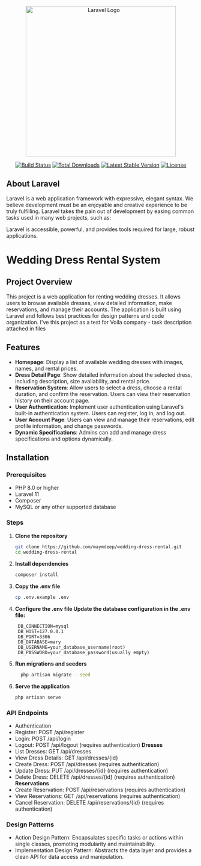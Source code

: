 <p align="center"><a href="https://laravel.com" target="_blank"><img src="https://raw.githubusercontent.com/laravel/art/master/logo-lockup/5%20SVG/2%20CMYK/1%20Full%20Color/laravel-logolockup-cmyk-red.svg" width="400" alt="Laravel Logo"></a></p>

<p align="center">
<a href="https://github.com/laravel/framework/actions"><img src="https://github.com/laravel/framework/workflows/tests/badge.svg" alt="Build Status"></a>
<a href="https://packagist.org/packages/laravel/framework"><img src="https://img.shields.io/packagist/dt/laravel/framework" alt="Total Downloads"></a>
<a href="https://packagist.org/packages/laravel/framework"><img src="https://img.shields.io/packagist/v/laravel/framework" alt="Latest Stable Version"></a>
<a href="https://packagist.org/packages/laravel/framework"><img src="https://img.shields.io/packagist/l/laravel/framework" alt="License"></a>
</p>

## About Laravel

Laravel is a web application framework with expressive, elegant syntax. We believe development must be an enjoyable and creative experience to be truly fulfilling. Laravel takes the pain out of development by easing common tasks used in many web projects, such as:

Laravel is accessible, powerful, and provides tools required for large, robust applications.

# Wedding Dress Rental System

## Project Overview
This project is a web application for renting wedding dresses. It allows users to browse available dresses, view detailed information, make reservations, and manage their accounts. The application is built using Laravel and follows best practices for design patterns and code organization.
I've this project as a test for Voila company - task description attached in files

## Features
- **Homepage**: Display a list of available wedding dresses with images, names, and rental prices.
- **Dress Detail Page**: Show detailed information about the selected dress, including description, size availability, and rental price.
- **Reservation System**: Allow users to select a dress, choose a rental duration, and confirm the reservation. Users can view their reservation history on their account page.
- **User Authentication**: Implement user authentication using Laravel's built-in authentication system. Users can register, log in, and log out.
- **User Account Page**: Users can view and manage their reservations, edit profile information, and change passwords.
- **Dynamic Specifications**: Admins can add and manage dress specifications and options dynamically.

## Installation

### Prerequisites
- PHP 8.0 or higher
- Laravel 11
- Composer
- MySQL or any other supported database

### Steps
1. **Clone the repository**
   ```bash
   git clone https://github.com/maymdeep/wedding-dress-rental.git
   cd wedding-dress-rental

2. **Install dependencies**
    ```bash
    composer install

3. **Copy the .env file**
    ```bash
    cp .env.example .env


5. **Configure the .env file Update the database configuration in the .env file:**

        DB_CONNECTION=mysql
        DB_HOST=127.0.0.1
        DB_PORT=3306
        DB_DATABASE=mary
        DB_USERNAME=your_database_username(root)
        DB_PASSWORD=your_database_password(usually empty)

6. **Run migrations and seeders**
   ```bash
     php artisan migrate --seed

7. **Serve the application**
    ```bash
    php artisan serve


### API Endpoints
- Authentication
- Register: POST /api/register
- Login: POST /api/login
- Logout: POST /api/logout (requires authentication)
**Dresses**
- List Dresses: GET /api/dresses
- View Dress Details: GET /api/dresses/{id}
- Create Dress: POST /api/dresses (requires authentication)
- Update Dress: PUT /api/dresses/{id} (requires authentication)
- Delete Dress: DELETE /api/dresses/{id} (requires authentication)
**Reservations**
- Create Reservation: POST /api/reservations (requires authentication)
- View Reservations: GET /api/reservations (requires authentication)
- Cancel Reservation: DELETE /api/reservations/{id} (requires authentication)


### Design Patterns

- Action Design Pattern: Encapsulates specific tasks or actions within single classes, promoting modularity and maintainability.
- Implementation Design Pattern: Abstracts the data layer and provides a clean API for data access and manipulation.

